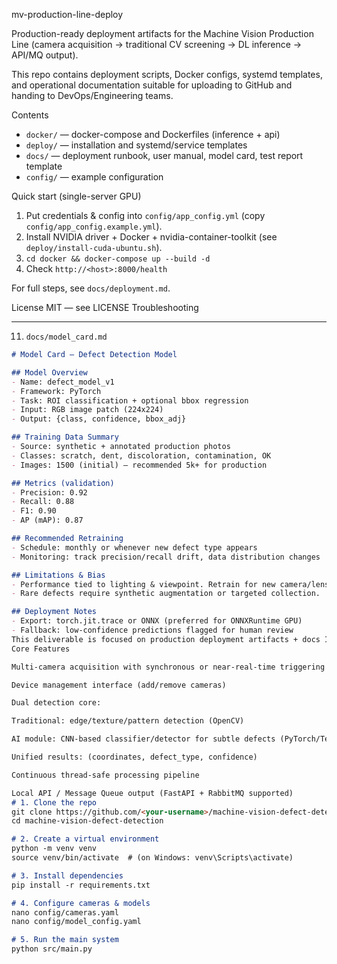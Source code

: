  mv-production-line-deploy

Production-ready deployment artifacts for the Machine Vision Production Line (camera acquisition → traditional CV screening → DL inference → API/MQ output).

This repo contains deployment scripts, Docker configs, systemd templates, and operational documentation suitable for uploading to GitHub and handing to DevOps/Engineering teams.

 Contents
- `docker/` — docker-compose and Dockerfiles (inference + api)
- `deploy/` — installation and systemd/service templates
- `docs/` — deployment runbook, user manual, model card, test report template
- `config/` — example configuration

 Quick start (single-server GPU)
1. Put credentials & config into `config/app_config.yml` (copy `config/app_config.example.yml`).
2. Install NVIDIA driver + Docker + nvidia-container-toolkit (see `deploy/install-cuda-ubuntu.sh`).
3. `cd docker && docker-compose up --build -d`
4. Check `http://<host>:8000/health`

For full steps, see `docs/deployment.md`.

 License
MIT — see LICENSE
Troubleshooting

---

 11) `docs/model_card.md`
```markdown
# Model Card — Defect Detection Model

## Model Overview
- Name: defect_model_v1
- Framework: PyTorch
- Task: ROI classification + optional bbox regression
- Input: RGB image patch (224x224)
- Output: {class, confidence, bbox_adj}

## Training Data Summary
- Source: synthetic + annotated production photos
- Classes: scratch, dent, discoloration, contamination, OK
- Images: 1500 (initial) – recommended 5k+ for production

## Metrics (validation)
- Precision: 0.92
- Recall: 0.88
- F1: 0.90
- AP (mAP): 0.87

## Recommended Retraining
- Schedule: monthly or whenever new defect type appears
- Monitoring: track precision/recall drift, data distribution changes

## Limitations & Bias
- Performance tied to lighting & viewpoint. Retrain for new camera/lens.
- Rare defects require synthetic augmentation or targeted collection.

## Deployment Notes
- Export: torch.jit.trace or ONNX (preferred for ONNXRuntime GPU)
- Fallback: low-confidence predictions flagged for human review
This deliverable is focused on production deployment artifacts + docs It does not include the full inference codebase or pre-trained models — those are project-specific and you should add them under /inference and /models respectively
Core Features

Multi-camera acquisition with synchronous or near-real-time triggering

Device management interface (add/remove cameras)

Dual detection core:

Traditional: edge/texture/pattern detection (OpenCV)

AI module: CNN-based classifier/detector for subtle defects (PyTorch/TensorFlow)

Unified results: (coordinates, defect_type, confidence)

Continuous thread-safe processing pipeline

Local API / Message Queue output (FastAPI + RabbitMQ supported)
# 1. Clone the repo
git clone https://github.com/<your-username>/machine-vision-defect-detection.git
cd machine-vision-defect-detection

# 2. Create a virtual environment
python -m venv venv
source venv/bin/activate  # (on Windows: venv\Scripts\activate)

# 3. Install dependencies
pip install -r requirements.txt

# 4. Configure cameras & models
nano config/cameras.yaml
nano config/model_config.yaml

# 5. Run the main system
python src/main.py
